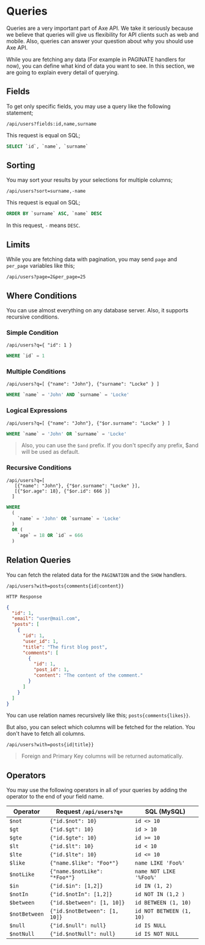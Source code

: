 # Queries

Queries are a very important part of Axe API. We take it seriously because we believe that queries will give us flexibility for API clients such as web and mobile. Also, queries can answer your question about why you should use Axe API.

While you are fetching any data (For example in PAGINATE handlers for now), you can define what kind of data you want to see. In this section, we are going to explain every detail of querying.

## Fields

To get only specific fields, you may use a query like the following statement;

```
/api/users?fields:id,name,surname
```

This request is equal on SQL;

```sql
SELECT `id`, `name`, `surname`
```

## Sorting

You may sort your results by your selections for multiple columns;

```
/api/users?sort=surname,-name
```

This request is equal on SQL;

```sql
ORDER BY `surname` ASC, `name` DESC
```

In this request, `-` means `DESC`.

## Limits

While you are fetching data with pagination, you may send `page` and `per_page` variables like this;

```
/api/users?page=2&per_page=25
```

## Where Conditions

You can use almost everything on any database server. Also, it supports recursive conditions.

### Simple Condition

```
/api/users?q={ "id": 1 }
```

```sql
WHERE `id` = 1
```

### Multiple Conditions

```
/api/users?q=[ {"name": "John"}, {"surname": "Locke" } ]
```

```sql
WHERE `name` = 'John' AND `surname` = 'Locke'
```

### Logical Expressions

```
/api/users?q=[ {"name": "John"}, {"$or.surname": "Locke" } ]
```

```sql
WHERE `name` = 'John' OR `surname` = 'Locke'
```

> Also, you can use the `$and` prefix. If you don't specify any prefix, \$and will be used as default.

### Recursive Conditions

```
/api/users?q=[
   [{"name": "John"}, {"$or.surname": "Locke" }],
   [{"$or.age": 18}, {"$or.id": 666 }]
  ]
```

```sql
WHERE
  (
    `name` = 'John' OR `surname` = 'Locke'
  )
  OR (
    `age` = 18 OR `id` = 666
  )
```

## Relation Queries

You can fetch the related data for the `PAGINATION` and the `SHOW` handlers.

```
/api/users?with=posts{comments{id|content}}
```

`HTTP Response`

```json
{
  "id": 1,
  "email": "user@mail.com",
  "posts": [
    {
      "id": 1,
      "user_id": 1,
      "title": "The first blog post",
      "comments": [
        {
          "id": 1,
          "post_id": 1,
          "content": "The content of the comment."
        }
      ]
    }
  ]
}
```

You can use relation names recursively like this; `posts{comments{likes}}`.

But also, you can select which columns will be fetched for the relation. You don't have to fetch all columns.

```
/api/users?with=posts{id|title}}
```

> Foreign and Primary Key columns will be returned automatically.

## Operators

You may use the following operators in all of your queries by adding the operator to the end of your field name.

| Operator      | Request `/api/users?q=`       | SQL (MySQL)              |
| ------------- | ----------------------------- | ------------------------ |
| `$not`        | `{"id.$not": 10}`             | `id <> 10`               |
| `$gt`         | `{"id.$gt": 10}`              | `id > 10`                |
| `$gte`        | `{"id.$gte": 10}`             | `id >= 10`               |
| `$lt`         | `{"id.$lt": 10}`              | `id < 10`                |
| `$lte`        | `{"id.$lte": 10}`             | `id <= 10`               |
| `$like`       | `{"name.$like": "Foo*"}`      | `name LIKE 'Foo%'`       |
| `$notLike`    | `{"name.$notLike": "*Foo*"}`  | `name NOT LIKE '%Foo%'`  |
| `$in`         | `{"id.$in": [1,2]}`           | `id IN (1, 2)`           |
| `$notIn`      | `{"id.$notIn": [1,2]}`        | `id NOT IN (1,2 )`       |
| `$between`    | `{"id.$between": [1, 10]}`    | `id BETWEEN (1, 10)`     |
| `$notBetween` | `{"id.$notBetween": [1, 10]}` | `id NOT BETWEEN (1, 10)` |
| `$null`       | `{"id.$null": null}`          | `id IS NULL`             |
| `$notNull`    | `{"id.$notNull": null}`       | `id IS NOT NULL`         |
